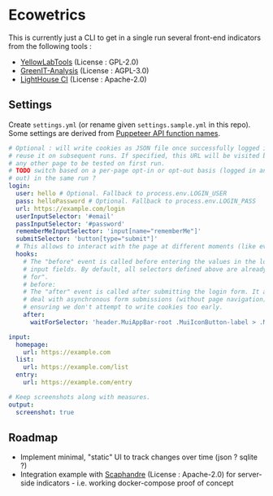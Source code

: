 # Ecowetrics

This is currently just a CLI to get in a single run several front-end indicators from the following tools :

- [YellowLabTools](https://github.com/YellowLabTools/YellowLabTools) (License : GPL-2.0)
- [GreenIT-Analysis](https://github.com/cnumr/GreenIT-Analysis-cli) (License : AGPL-3.0)
- [LightHouse CI](https://github.com/GoogleChrome/lighthouse-ci) (License : Apache-2.0)

## Settings

Create `settings.yml` (or rename given `settings.sample.yml` in this repo). Some settings are derived from [Puppeteer API function names](https://github.com/puppeteer/puppeteer/blob/main/docs/api.md).

```yaml
# Optional : will write cookies as JSON file once successfully logged in, then
# reuse it on subsequent runs. If specified, this URL will be visited before
# any other page to be tested on first run.
# TODO switch based on a per-page opt-in or opt-out basis (logged in and logged
# out) in the same run ?
login:
  user: hello # Optional. Fallback to process.env.LOGIN_USER
  pass: helloPassword # Optional. Fallback to process.env.LOGIN_PASS
  url: https://example.com/login
  userInputSelector: '#email'
  passInputSelector: '#password'
  rememberMeInputSelector: 'input[name="rememberMe"]'
  submitSelector: 'button[type="submit"]'
  # This allows to interact with the page at different moments (like events).
  hooks:
    # The "before" event is called before entering the values in the login form
    # input fields. By default, all selectors defined above are already "waited
    # for".
    # before:
    # The "after" event is called after submitting the login form. It allows to
    # deal with asynchronous form submissions (without page navigation),
    # ensuring we don't attempt to write cookies too early.
    after:
      waitForSelector: 'header.MuiAppBar-root .MuiIconButton-label > .MuiBadge-root'

input:
  homepage:
    url: https://example.com
  list:
    url: https://example.com/list
  entry:
    url: https://example.com/entry

# Keep screenshots along with measures.
output:
  screenshot: true
```

## Roadmap

- Implement minimal, "static" UI to track changes over time (json ? sqlite ?)
- Integration example with [Scaphandre](https://github.com/hubblo-org/scaphandre) (License : Apache-2.0) for server-side indicators - i.e. working docker-compose proof of concept
